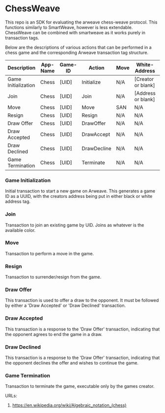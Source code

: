 # ChessWeave
This repo is an SDK for evaluating the arweave chess-weave protocol. This functions similarly to SmartWeave, however is less extendable. ChessWeave can be combined with smartweave as it works purely in transaction tags.

Below are the descriptions of various actions that can be performed in a chess game and the corresponding Arweave transaction tag structure.

| Description         | App-Name | Game-ID |    Action   |  Move  |  White-Address       |  Black-Address       |
|---------------------|----------|---------|-------------|--------|----------------------|----------------------|
| Game Initialization | Chess    | [UID]   | Initialize  |  N/A   | [Creator or blank]   | [Creator or blank]   | 
| Join                | Chess    | [UID]   |    Join     |  N/A   | [Address or blank]   | [Address or blank]   |
| Move                | Chess    | [UID]   |    Move     |  SAN   |         N/A          |          N/A         |
| Resign              | Chess    | [UID]   |   Resign    |  N/A   |         N/A          |          N/A         |
| Draw Offer          | Chess    | [UID]   |  DrawOffer  |  N/A   |         N/A          |          N/A         |
| Draw Accepted       | Chess    | [UID]   |  DrawAccept |  N/A   |         N/A          |          N/A         |
| Draw Declined       | Chess    | [UID]   | DrawDecline |  N/A   |         N/A          |          N/A         |
| Game Termination    | Chess    | [UID]   |  Terminate  |  N/A   |         N/A          |          N/A         |

### Game Initialization

Initial transaction to start a new game on Arweave. This generates a game ID as a UUID, with the creators address being put in either black or white address tag.

### Join

Transaction to join an existing game by UID. Joins as whatever is the available color.

### Move

Transaction to perform a move in the game.

### Resign

Transaction to surrender/resign from the game.

### Draw Offer

This transaction is used to offer a draw to the opponent. It must be followed by either a 'Draw Accepted' or 'Draw Declined' transaction.

### Draw Accepted

This transaction is a response to the 'Draw Offer' transaction, indicating that the opponent agrees to end the game in a draw.

### Draw Declined

This transaction is a response to the 'Draw Offer' transaction, indicating that the opponent declines the offer and wishes to continue the game.

### Game Termination

Transaction to terminate the game, executable only by the games creator.


URLs:
1. https://en.wikipedia.org/wiki/Algebraic_notation_(chess)


